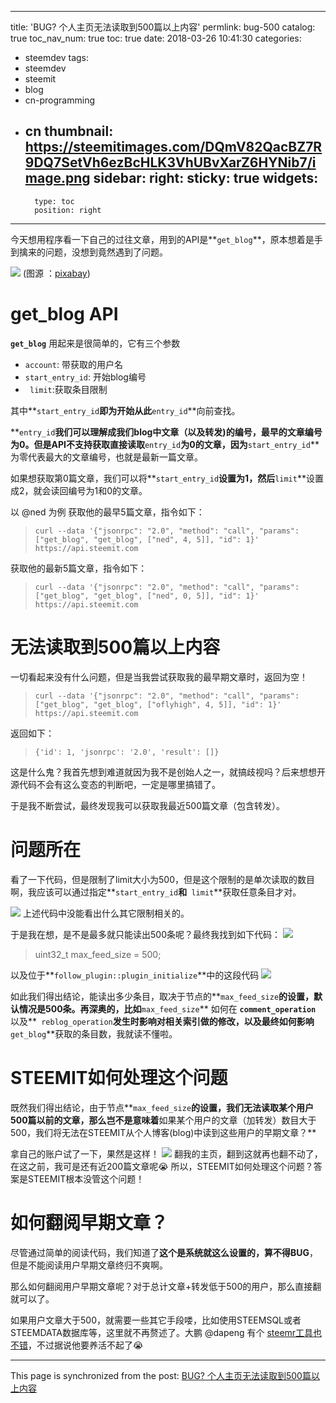 
---
title: 'BUG?  个人主页无法读取到500篇以上内容'
permlink: bug-500
catalog: true
toc_nav_num: true
toc: true
date: 2018-03-26 10:41:30
categories:
- steemdev
tags:
- steemdev
- steemit
- blog
- cn-programming
- cn
thumbnail: https://steemitimages.com/DQmV82QacBZ7R9DQ7SetVh6ezBcHLK3VhUBvXarZ6HYNib7/image.png
sidebar:
    right:
        sticky: true
widgets:
    -
        type: toc
        position: right
---


今天想用程序看一下自己的过往文章，用到的API是**`get_blog`**，原本想着是手到擒来的问题，没想到竟然遇到了问题。

![](https://steemitimages.com/DQmV82QacBZ7R9DQ7SetVh6ezBcHLK3VhUBvXarZ6HYNib7/image.png)
(图源 ：[pixabay](https://pixabay.com))

# get_blog API


**`get_blog`** 用起来是很简单的，它有三个参数
* `account`: 带获取的用户名
* `start_entry_id`: 开始blog编号
* ` limit`:获取条目限制

其中**`start_entry_id`**即为开始从此**`entry_id`**向前查找。

**`entry_id`**我们可以理解成我们blog中文章（以及转发)的编号，最早的文章编号为0。但是API不支持获取直接读取**`entry_id`**为0的文章，因为**`start_entry_id`**为零代表最大的文章编号，也就是最新一篇文章。

如果想获取第0篇文章，我们可以将**`start_entry_id`**设置为1，然后**`limit`**设置成2，就会读回编号为1和0的文章。

以 @ned 为例
获取他的最早5篇文章，指令如下：
>`curl --data '{"jsonrpc": "2.0", "method": "call", "params": ["get_blog", "get_blog", ["ned", 4, 5]], "id": 1}' https://api.steemit.com`

获取他的最新5篇文章，指令如下：
>`curl --data '{"jsonrpc": "2.0", "method": "call", "params": ["get_blog", "get_blog", ["ned", 0, 5]], "id": 1}' https://api.steemit.com`


# 无法读取到500篇以上内容

一切看起来没有什么问题，但是当我尝试获取我的最早期文章时，返回为空！

>`curl --data '{"jsonrpc": "2.0", "method": "call", "params": ["get_blog", "get_blog", ["oflyhigh", 4, 5]], "id": 1}' https://api.steemit.com`

返回如下：
>`{'id': 1, 'jsonrpc': '2.0', 'result': []}`

这是什么鬼？我首先想到难道就因为我不是创始人之一，就搞歧视吗？后来想想开源代码不会有这么变态的判断吧，一定是哪里搞错了。

于是我不断尝试，最终发现我可以获取我最近500篇文章（包含转发）。

# 问题所在

看了一下代码，但是限制了limit大小为500，但是这个限制的是单次读取的数目啊，我应该可以通过指定**`start_entry_id`**和**` limit`**获取任意条目才对。

![](https://steemitimages.com/DQmTaBtQzBKLZyRyjeVTQhLUah7kuaVJZkds4k2tUBayN7r/image.png)
上述代码中没能看出什么其它限制相关的。

于是我在想，是不是最多就只能读出500条呢？最终我找到如下代码：
![](https://steemitimages.com/DQmW6dSEX117T5YeYsTsywgfbaXtKjq9vgWFXuxjoJwJARv/image.png)
>uint32_t max_feed_size = 500;

以及位于**`follow_plugin::plugin_initialize`**中的这段代码
![](https://steemitimages.com/DQmYCHHFQzawqCXTcn2U81T2TA8TBXZYUCD463brJbhBpBb/image.png)

如此我们得出结论，能读出多少条目，取决于节点的**`max_feed_size`**的设置，默认情况是500条。再深奥的，比如**`max_feed_size`** 如何在 **`comment_operation`** 以及**` reblog_operation`**发生时影响对相关索引做的修改，以及最终如何影响**`get_blog`**获取的条目数，我就读不懂啦。

# STEEMIT如何处理这个问题

既然我们得出结论，由于节点**`max_feed_size`**的设置，我们无法读取某个用户500篇以前的文章，那么岂不是意味着**如果某个用户的文章（加转发）数目大于500，我们将无法在STEEMIT从个人博客(blog)中读到这些用户的早期文章？**

拿自己的账户试了一下，果然是这样！
![](https://steemitimages.com/DQmXW27yqKL17HzspmDH1AZocTNvSaz8M2XRg13DXH3bsjG/image.png)
翻我的主页，翻到这就再也翻不动了，在这之前，我可是还有近200篇文章呢😭 所以，STEEMIT如何处理这个问题？答案是STEEMIT根本没管这个问题！

# 如何翻阅早期文章？

尽管通过简单的阅读代码，我们知道了**这个是系统就这么设置的，算不得BUG**，但是不能阅读用户早期文章终归不爽啊。

那么如何翻阅用户早期文章呢？对于总计文章+转发低于500的用户，那么直接翻就可以了。

如果用户文章大于500，就需要一些其它手段喽，比如使用STEEMSQL或者STEEMDATA数据库等，这里就不再赘述了。大鹏 @dapeng 有个 [steemr工具也不错](https://steemit.com/cn/@dapeng/steemr-or-why-steemr-is-suddenly-popular)，不过据说他要养活不起了😭

- - -

This page is synchronized from the post: [BUG?  个人主页无法读取到500篇以上内容](https://steemit.com/@oflyhigh/bug-500)
